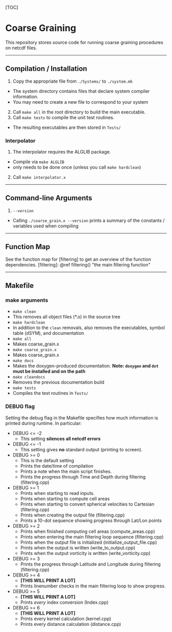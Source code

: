 [TOC]
# Coarse Graining

This repository stores source code for running coarse graining procedures on netcdf files.

---

## Compilation / Installation

1. Copy the appropriate file from `./Systems/` to `./system.mk`
 * The system directory contains files that declare system compiler information.
 * You may need to create a new file to correspond to your system
2. Call `make all` in the root directory to build the main executable.
3. Call `make tests` to compile the unit test routines.
 * The resulting executables are then stored in `Tests/`

### Interpolator

1. The interpolator requires the ALGLIB package. 
 * Compile via `make ALGLIB`
 * only needs to be done once (unless you call `make hardclean`)
2. Call `make interpolator.x`

---

## Command-line Arguments

1. `--version`
 * Calling `./coarse_grain.x --version` prints a summary of the constants / variables used when compiling

---

## Function Map

See the function map for [filtering] to get an overview of the function dependencies.
[filtering]: @ref filtering() "the main filtering function"

---

## Makefile

### make arguments
* `make clean`
 * This removes all object files (\*.o) in the source tree
* `make hardclean`
 * In addition to the `clean` removals, also removes the executables, symbol table (dSYM), and documentation
* `make all`
 * Makes coarse_grain.x
* `make coarse_grain.x`
 * Makes coarse_grain.x
* `make docs`
 * Makes the doxygen-produced documentation. **Note: `doxygen` and `dot` must be installed and on the path**
* `make cleandocs`
 * Removes the previous documentation build
* `make tests`
 * Compiles the test routines in `Tests/`

### DEBUG flag

Setting the debug flag in the Makefile specifies how much information is printed
during runtime. In particular:

* DEBUG <= -2
  * This setting **silences all netcdf errors**
* DEBUG <= -1
  * This setting gives **no** standard output (printing to screen).
* DEBUG >= 0
  * This is the default setting
  * Prints the date/time of compilation
  * Prints a  note when the main script finishes.
  * Prints the progress through Time and Depth during filtering (filtering.cpp)
* DEBUG >= 1
  * Prints when starting to read inputs.
  * Prints when starting to compute cell areas
  * Prints when starting to convert spherical velocities to Cartesian (filtering.cpp)
  * Prints when creating the output file (filtering.cpp)
  * Prints a 10-dot sequence showing progress through Lat/Lon points
* DEBUG >= 2
  * Prints when finished computing cell areas (compute_areas.cpp)
  * Prints when entering the main filtering loop sequence (filtering.cpp)
  * Prints when the output file is initialized (initialize_output_file.cpp)
  * Prints when the output is written (write_to_output.cpp)
  * Prints when the output vorticity is written (write_vorticity.cpp)
* DEBUG >= 3
  * Prints the progress through Latitude and Longitude during filtering (filtering.cpp) 
* DEBUG >= 4
  * **[THIS WILL PRINT A LOT]**
  * Prints linenumber checks in the main filtering loop to show progress.
* DEBUG >= 5
  * **[THIS WILL PRINT A LOT]**
  * Prints *every* index conversion (Index.cpp)
* DEBUG >= 6
  * **[THIS WILL PRINT A LOT]**
  * Prints every kernel calculation (kernel.cpp)
  * Prints every distance calculation (distance.cpp)
